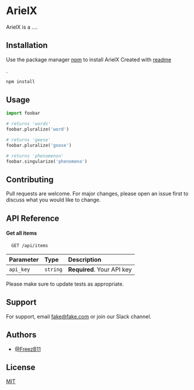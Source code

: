 # ArielX

ArielX is a ....

## Installation

Use the package manager [npm](https://www.npmjs.com/) to install ArielX
Created with [readme](https://readme.so/editor) 

.

```bash
npm install
```

## Usage

```python
import foobar

# returns 'words'
foobar.pluralize('word')

# returns 'geese'
foobar.pluralize('goose')

# returns 'phenomenon'
foobar.singularize('phenomena')
```

## Contributing
Pull requests are welcome. For major changes, please open an issue first to discuss what you would like to change.

## API Reference

#### Get all items

```http
  GET /api/items
```

| Parameter | Type     | Description                |
| :-------- | :------- | :------------------------- |
| `api_key` | `string` | **Required**. Your API key |


Please make sure to update tests as appropriate.

## Support

For support, email fake@fake.com or join our Slack channel.

## Authors

- [@FreezB11](https://www.github.com/FreezB11)



## License
[MIT](https://github.com/FreezB11/Typescript/blob/master/LICENSE)
